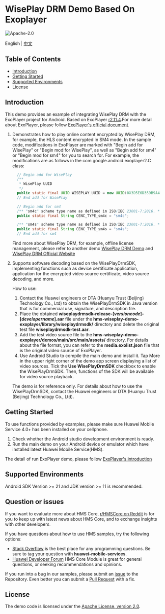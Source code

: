 # WisePlay DRM Demo Based On Exoplayer #

![Apache-2.0](https://img.shields.io/badge/license-Apache-blue)

English | [中文](./README_ZH.md)

## Table of Contents

* [Introduction](#introduction)
* [Getting Started](#getting-started)
* [Supported Environments](#supported-environments)
* [License](#license)

## Introduction

This demo provides an example of integrating WisePlay DRM with the ExoPlayer project for Android. Based on ExoPlayer [r2.11.4](https://github.com/google/ExoPlayer/releases/tag/r2.11.4).For more detail about ExoPlayer, please follow [ExoPlayer's official document](https://exoplayer.dev/).

1. Demonstrates how to play online content encrypted by WisePlay DRM, for example, the HLS content encrypted in SM4 mode.
   In the sample code, modifications in ExoPlayer are marked with "Begin add for WisePlay" or "Begin mod for WisePlay", as well as "Begin add for sm4" or "Begin mod for sm4" for you to search for.
   For example, the modifications are as follows in the com.google.android.exoplayer2.C class:
    ```java
      // Begin add for WisePlay
      /**
       * WisePlay UUID
       */
      public static final UUID WISEPLAY_UUID = new UUID(0X3D5E6D359B9A41E8L, 0XB843DD3C6E72C42CL);
      // End add for WisePlay

      // Begin add for sm4
      /** "sm4c" scheme type name as defined in ISO/IEC 23001-7:2016. */
      public static final String CENC_TYPE_sm4c = "sm4c";

      /** "sm4s" scheme type name as defined in ISO/IEC 23001-7:2016. */
      public static final String CENC_TYPE_sm4s = "sm4s";
      // End add for sm4
    ```
   
   Find more about WisePlay DRM, for example, offline license management, please refer to another demo [WisePlay DRM Demo](https://github.com/HMS-Core/hms-wiseplay-demo) and [WisePlay DRM Official Website](https://developer.huawei.com/consumer/en/doc/development/HMS-Guides/wiseplay-introduction)

2. Supports software decoding based on the WisePlayDrmSDK, implementing functions such as device certificate application, application for the encrypted video source certificate, video source decoding, and more.

   How to use:
   1. Contact the Huawei engineers or DTA (Huanyu Trust (Beijing) Technology Co., Ltd) to obtain the WisePlayDrmSDK in Java version that is for commercial use, signature, and description file.
   2. Place the obtained **wiseplaydrmsdk-release-[*versioncode*]-[*developername*].aar** file under the **hms-wiseplay-demo-exoplayer/library/wiseplaydrmsdk/** directory and delete the original test file **wiseplaydrmsdk-test.aar**.
   3. Add the test video source file to the **hms-wiseplay-demo-exoplayer/demos/main/src/main/assets/** directory. For details about the file format, you can refer to the **media.exolist.json** file that is the original video source of ExoPlayer.
   4. Use Android Studio to compile the main demo and install it. Tap More in the upper right corner of the demo app screen displaying a list of video sources. Tick the **Use WisePlayDrmSDK** checkbox to enable the WisePlayDrmSDK. Then, functions of the SDK will be available for video source playback.

   The demo is for reference only. For details about how to use the WisePlayDrmSDK, contact the Huawei engineers or DTA (Huanyu Trust (Beijing) Technology Co., Ltd).

## Getting Started

To use functions provided by examples, please make sure Huawei Mobile Service 4.0+ has been installed on your cellphone.
1. Check whether the Android studio development environment is ready.
2. Run the main demo on your Android device or emulator which have installed latest Huawei Mobile Service(HMS).

The detail of run ExoPlayer demo, please follow [ExoPlayer's introduction](https://github.com/google/ExoPlayer/blob/release-v2/demos/README.md)

## Supported Environments

Android SDK Version >= 21 and JDK version >= 11 is recommended.

## Question or issues
If you want to evaluate more about HMS Core,
[r/HMSCore on Reddit](https://www.reddit.com/r/HMSCore/) is for you to keep up with latest news about HMS Core, and to exchange insights with other developers.

If you have questions about how to use HMS samples, try the following options:
- [Stack Overflow](https://stackoverflow.com/questions/tagged/huawei-mobile-services) is the best place for any programming questions. Be sure to tag your question with
  **huawei-mobile-services**.
- [Huawei Developer Forum](https://forums.developer.huawei.com/forumPortal/en/home?fid=0101187876626530001) HMS Core Module is great for general questions, or seeking recommendations and opinions.

If you run into a bug in our samples, please submit an [issue](https://github.com/HMS-Core/hms-wiseplay-demo-exoplayer/issues) to the Repository. Even better you can submit a [Pull Request](https://github.com/HMS-Core/hms-wiseplay-demo-exoplayer/pulls) with a fix.

##  License
The demo code is licensed under the [Apache License, version 2.0](http://www.apache.org/licenses/LICENSE-2.0).